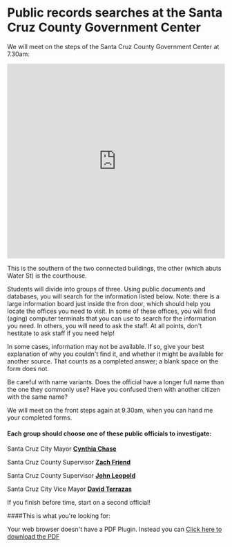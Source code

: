 # Public records searches at the Santa Cruz County Government Center

We will meet on the steps of the Santa Cruz County Government Center at 7.30am:

<iframe src="https://www.google.com/maps/embed?pb=!1m18!1m12!1m3!1d3187.340806489168!2d-122.02484068490482!3d36.97779746538238!2m3!1f0!2f0!3f0!3m2!1i1024!2i768!4f13.1!3m3!1m2!1s0x808e40246e9006bd%3A0xadfe6bbfb23e6d75!2sSanta+Cruz+County+Government+Center!5e0!3m2!1sen!2sus!4v1493603366255" width="100%" height="450" frameborder="0" style="border:0" allowfullscreen></iframe>

This is the southern of the two connected buildings, the other (which abuts Water St) is the courthouse.

Students will divide into groups of three. Using public documents and databases, you will search for the information listed below. Note: there is a large information board just inside the fron door, which should help you locate the offices you need to visit. In some of these offices, you will find (aging) computer terminals that you can use to search for the information you need. In others, you will need to ask the staff. At all points, don't hestitate to ask staff if you need help!

In some cases, information may not be available. If so, give your best explanation of why you couldn't find it, and whether it might be available for another source. That counts as a completed answer; a blank space on the form does not.

Be careful with name variants. Does the official have a longer full name than the one they commonly use? Have you confused them with another citizen with the same name?

We will meet on the front steps again at 9.30am, when you can hand me your completed forms.



#### Each group should choose one of these public officials to investigate:

Santa Cruz City Mayor [**Cynthia Chase**](http://www.cityofsantacruz.com/city-government/city-council/councilmembers/cynthia-chase)

Santa Cruz County Supervisor [**Zach Friend**](http://www.co.santa-cruz.ca.us/Government/BoardofSupervisors/District2.aspx)

Santa Cruz County Supervisor [**John Leopold**](http://www.co.santa-cruz.ca.us/Government/BoardofSupervisors/District1.aspx)

Santa Cruz City Vice Mayor [**David Terrazas**](http://www.cityofsantacruz.com/city-government/city-council/councilmembers/david-terrazas)

If you finish before time, start on a second official!

####This is what you're looking for:

<object class="pdf" data="SantaCruzGovernmentCenter.pdf" type="application/pdf" width="100%" height="1000px">
		<p>Your web browser doesn't have a PDF Plugin. Instead you can <a href="SantaCruzGovernmentCenter.pdf"> Click
here to download the PDF</a></p>
	</object>



